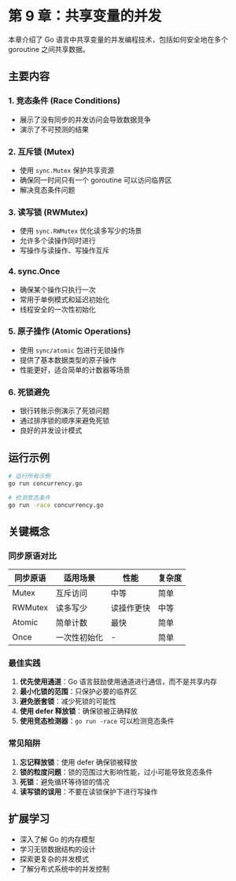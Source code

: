 # 第 9 章：共享变量的并发

本章介绍了 Go 语言中共享变量的并发编程技术，包括如何安全地在多个 goroutine 之间共享数据。

## 主要内容

### 1. 竞态条件 (Race Conditions)

- 展示了没有同步的并发访问会导致数据竞争
- 演示了不可预测的结果

### 2. 互斥锁 (Mutex)

- 使用 `sync.Mutex` 保护共享资源
- 确保同一时间只有一个 goroutine 可以访问临界区
- 解决竞态条件问题

### 3. 读写锁 (RWMutex)

- 使用 `sync.RWMutex` 优化读多写少的场景
- 允许多个读操作同时进行
- 写操作与读操作、写操作互斥

### 4. sync.Once

- 确保某个操作只执行一次
- 常用于单例模式和延迟初始化
- 线程安全的一次性初始化

### 5. 原子操作 (Atomic Operations)

- 使用 `sync/atomic` 包进行无锁操作
- 提供了基本数据类型的原子操作
- 性能更好，适合简单的计数器等场景

### 6. 死锁避免

- 银行转账示例演示了死锁问题
- 通过排序锁的顺序来避免死锁
- 良好的并发设计模式

## 运行示例

```bash
# 运行所有示例
go run concurrency.go

# 检测竞态条件
go run -race concurrency.go
```

## 关键概念

### 同步原语对比

| 同步原语 | 适用场景     | 性能       | 复杂度 |
| -------- | ------------ | ---------- | ------ |
| Mutex    | 互斥访问     | 中等       | 简单   |
| RWMutex  | 读多写少     | 读操作更快 | 中等   |
| Atomic   | 简单计数     | 最快       | 简单   |
| Once     | 一次性初始化 | -          | 简单   |

### 最佳实践

1. **优先使用通道**：Go 语言鼓励使用通道进行通信，而不是共享内存
2. **最小化锁的范围**：只保护必要的临界区
3. **避免嵌套锁**：减少死锁的可能性
4. **使用 defer 释放锁**：确保锁被正确释放
5. **使用竞态检测器**：`go run -race` 可以检测竞态条件

### 常见陷阱

1. **忘记释放锁**：使用 defer 确保锁被释放
2. **锁的粒度问题**：锁的范围过大影响性能，过小可能导致竞态条件
3. **死锁**：避免循环等待锁的情况
4. **读写锁的误用**：不要在读锁保护下进行写操作

## 扩展学习

- 深入了解 Go 的内存模型
- 学习无锁数据结构的设计
- 探索更复杂的并发模式
- 了解分布式系统中的并发控制
